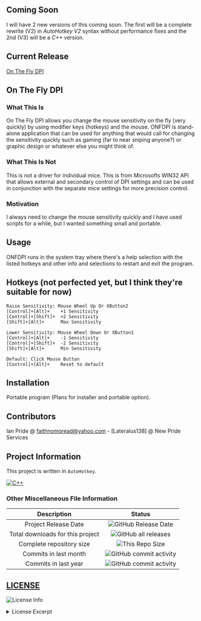 ## Coming Soon

I will have 2 new versions of this coming soon. The first will be a complete rewrite (V2) in *AutoHotkey V2* syntax without performance fixes and the 2nd (V3) will be a *C++* version.

## Current Release
[On The Fly DPI](https://github.com/Lateralus138/OnTheFlyDpi/raw/master/OnTheFlyDPI.exe)

## On The Fly DPI

### What This Is

On The Fly DPI allows you change the mouse sensitivity on the fly (very quickly) by using modifier keys (hotkeys) and the mouse. ONFDPI is stand-alone application that can be used for anything that would call for changing the sensitivity quickly such as gaming (far to near sniping anyone?) or graphic design or whatever else you might think of.

### What This Is Not

This is not a driver for individual mice. This is from Microsofts WIN32 API that allows external and secondary control of DPI settings and can be used in conjunction with the separate mice settings for more precision control.

### Motivation

I always need to change the mouse sensitivity quickly and I have used scripts for a while, but I wanted something small and portable.

## Usage

ONFDPI runs in the system tray where there's a help selection with the listed hotkeys and other info and selections to restart and exit the program. 

## Hotkeys (not perfected yet, but I think they're suitable for now)
```
Raise Sensitivity: Mouse Wheel Up Or XButton2
[Control]+[Alt]+	+1 Sensitivity
[Control]+[Shift]+	+2 Sensitivity
[Shift]+[Alt]+		Max Sensitivity

Lower Sensitivity: Mouse Wheel Down Or XButton1
[Control]+[Alt]+	-1 Sensitivity
[Control]+[Shift]+	-2 Sensitivity
[Shift]+[Alt]+		Min Sensitivity

Default: Click Mouse Button
[Control]+[Alt]+	Reset to default
```

<!-- ## Example Code - Function I wrote to get and set the mouse dpi (1-20, 10 being default)

```
MouseDpi(mode_speed:=0){ 
	DllCall("SystemParametersInfo","UInt",0x70,"UInt",0,"UIntP",_current_,"UInt",0)
	If mode_speed Is Not Number
		{
			If (InStr(mode_speed,"reset") And (_current_!=10)){
				DllCall("SystemParametersInfo","UInt",0x71,"UInt",0,"UInt",10,"UInt",0)
				DllCall("SystemParametersInfo","UInt",0x70,"UInt",0,"UIntP",_current_,"UInt",0)
			}
			Return _current_
		}
	mode_speed	:=(mode_speed!=0 And mode_speed>20)?20
				:(mode_speed!=0 And mode_speed<0)?1
				:mode_speed
	If (mode_speed!=0 And (_current_!=mode_speed))
		DllCall("SystemParametersInfo","UInt",0x71,"UInt",0,"UInt",mode_speed,"UInt",0)
	Return !mode_speed?_current_:mode_speed
}
```
# Setting DPI - Increase current dpi + 1
```
MouseDpi(MouseDpi()+1)
```  -->

## Installation

Portable program (Plans for installer and portable option).

## Contributors

Ian Pride @ faithnomoread@yahoo.com - [Lateralus138] @ New Pride Services

## Project Information

This project is written in `AutoHotkey`.

[![C++](https://img.shields.io/endpoint?url=https://raw.githubusercontent.com/Lateralus138/endpoints/refs/heads/master/docs/json/autohotkey.json&logo=data%3Aimage%2Fpng%3Bbase64%2CiVBORw0KGgoAAAANSUhEUgAAABAAAAAQCAMAAAAoLQ9TAAAAIGNIUk0AAHomAACAhAAA%2BgAAAIDoAAB1MAAA6mAAADqYAAAXcJy6UTwAAAD2UExURUWNOkSOOkWMOkSOOkSOOkSOOkSOOUSMOUSOOkSOOkSOOkSOOkSOOkSOOkKPOkOOOkSOOkSOOkONOUSNOkWQO1uuUmW9XkyZQ02bRGW8XUSPOlKiSYbpgIvxhliqUEOMOW7JZ471infVcUaQPFmrUIvwhovwhXjWcUKMOEWPO4rwhVuuU0qWQFCfR1aoTmC0WIDie471iYzxh4DheoXpgInuhIzyh430iI30iY70iY3ziIjsgorvhXrZdGzFZGS6XFyvU1WmTHvadVmsUUOMOIzxhobqgVOiSo%2F2im%2FJaESNOU2aQ2e%2FYFyvVEWQPGe%2BX06cRf%2F%2F%2F8nWeuIAAAARdFJOUwAABV7R%2FUQFdvHQXdJ1BUYF5ht83wAAAAFiS0dEUZRpfCoAAAAHdElNRQfpCBUQDhVFUGaTAAAAu0lEQVQY003PWRuBUBAG4INCss1JlqioZF8S2fd99%2F9%2FjVMoczPPvBcz8yHkD1A0%2FIoKolCYwdgZOLtHUIBJ8ekMR%2BZsjhcAEIXzBVGSAYRiSVEJ0LJW1jUCauUDIGu6LlWxXFNcqOuNZqvd6Rou9EyzP7CsoQvWaDwRp7M%2FmC%2BWq%2FXG8JZud%2FZSD8rOWaVUUYG2YX84YvuP01kgr8Plers%2FSBTh%2FnxxDIuiAN9wGHNMLI4SlJudjrBJ3xuTvx12nO%2FZawAAACV0RVh0ZGF0ZTpjcmVhdGUAMjAyNS0wOC0yMVQxNjowNDoxOSswMDowMFnTVn0AAAAldEVYdGRhdGU6bW9kaWZ5ADIwMjUtMDgtMjFUMTY6MDQ6MDArMDA6MDBxvKuMAAAAKHRFWHRkYXRlOnRpbWVzdGFtcAAyMDI1LTA4LTIxVDE2OjE0OjIxKzAwOjAwA3VZWgAAAABJRU5ErkJggg%3D%3D)](https://www.autohotkey.com)

### Other Miscellaneous File Information

|Description|Status|
|:---:|:---:|
|Project Release Date|![GitHub Release Date](https://img.shields.io/github/release-date/Lateralus138/OnTheFlyDPI?style=for-the-badge&labelColor=1D1D1D&color=99CCFF)|
|Total downloads for this project|![GitHub all releases](https://img.shields.io/github/downloads/Lateralus138/OnTheFlyDPI/total?style=for-the-badge&labelColor=1D1D1D&color=99CCFF)|
|Complete repository size|![This Repo Size](https://img.shields.io/github/repo-size/Lateralus138/OnTheFlyDPI?style=for-the-badge&labelColor=1D1D1D&color=99CCFF)|
|Commits in last month|![GitHub commit activity](https://img.shields.io/github/commit-activity/m/Lateralus138/OnTheFlyDPI?style=for-the-badge&labelColor=1D1D1D&color=99CCFF)|
|Commits in last year|![GitHub commit activity](https://img.shields.io/github/commit-activity/y/Lateralus138/OnTheFlyDPI?style=for-the-badge&labelColor=1D1D1D&color=99CCFF)|

## [LICENSE](./LICENSE)

![License Info](https://img.shields.io/github/license/Lateralus138/rgbdiff?style=for-the-badge&labelColor=1D1D1D&color=99CCFF)

<details>
	<summary>License Excerpt</summary>
	<br>
	<blockquote>
This program is free software: you can redistribute it and/or modify it under the terms of the GNU General Public License as published by the Free Software Foundation, either version 3 of the License, or (at your option) any later version.
	</blockquote>
	<br>
	<blockquote>
 This program is distributed in the hope that it will be useful, but WITHOUT ANY WARRANTY; without even the implied warranty of MERCHANTABILITY or FITNESS FOR A PARTICULAR PURPOSE.  See the GNU General Public License for more details.
	</blockquote>
</details>